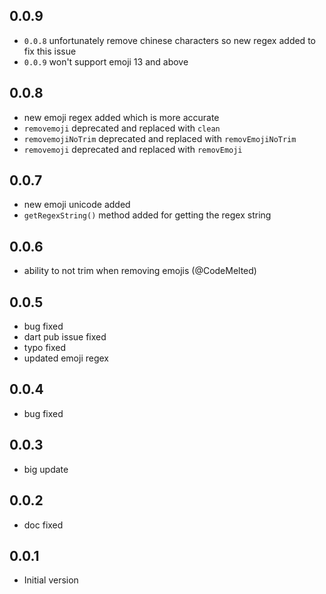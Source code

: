 ## 0.0.9

+ `0.0.8` unfortunately remove chinese characters so new regex added to fix this issue
+ `0.0.9` won't support emoji 13 and above

## 0.0.8

+ new emoji regex added which is more accurate
+ `removemoji` deprecated and replaced with `clean`
+ `removemojiNoTrim` deprecated and replaced with `removEmojiNoTrim`
+ `removemoji` deprecated and replaced with `removEmoji`


## 0.0.7

+ new emoji unicode added
+ `getRegexString()` method added for getting the regex string


## 0.0.6

+ ability to not trim when removing emojis (@CodeMelted)

## 0.0.5

+ bug fixed
+ dart pub issue fixed
+ typo fixed
+ updated emoji regex

## 0.0.4

+ bug fixed

## 0.0.3

+ big update

## 0.0.2

+ doc fixed 

## 0.0.1

- Initial version
